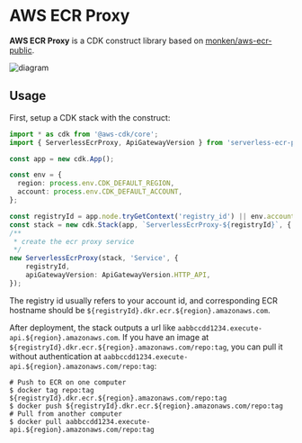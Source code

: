 # AWS ECR Proxy

**AWS ECR Proxy** is a CDK construct library based on [monken/aws-ecr-public](https://github.com/monken/aws-ecr-public).

![diagram](docs/aws-ecr-public.svg)

## Usage

First, setup a CDK stack with the construct:

```ts
import * as cdk from '@aws-cdk/core';
import { ServerlessEcrProxy, ApiGatewayVersion } from 'serverless-ecr-proxy';

const app = new cdk.App();

const env = {
  region: process.env.CDK_DEFAULT_REGION,
  account: process.env.CDK_DEFAULT_ACCOUNT,
};

const registryId = app.node.tryGetContext('registry_id') || env.account;
const stack = new cdk.Stack(app, `ServerlessEcrProxy-${registryId}`, { env })
/**
 * create the ecr proxy service
 */
new ServerlessEcrProxy(stack, 'Service', {
    registryId,
    apiGatewayVersion: ApiGatewayVersion.HTTP_API,
});
```

The registry id usually refers to your account id, and corresponding ECR hostname should be `${registryId}.dkr.ecr.${region}.amazonaws.com`.

After deployment, the stack outputs a url like `aabbccdd1234.execute-api.${region}.amazonaws.com`. If you have an image at `${registryId}.dkr.ecr.${region}.amazonaws.com/repo:tag`, you can pull it without authentication at `aabbccdd1234.execute-api.${region}.amazonaws.com/repo:tag`:

```shell
# Push to ECR on one computer
$ docker tag repo:tag ${registryId}.dkr.ecr.${region}.amazonaws.com/repo:tag
$ docker push ${registryId}.dkr.ecr.${region}.amazonaws.com/repo:tag
# Pull from another computer
$ docker pull aabbccdd1234.execute-api.${region}.amazonaws.com/repo:tag
```
